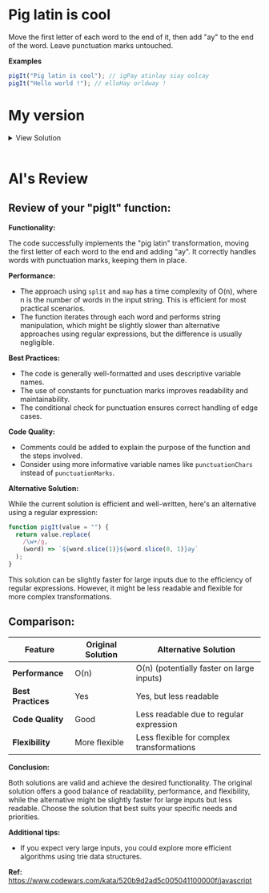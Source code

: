 # Pig latin is cool

Move the first letter of each word to the end of it, then add "ay" to the end of the word. Leave punctuation marks untouched.

**Examples**

```javascript
pigIt("Pig latin is cool"); // igPay atinlay siay oolcay
pigIt("Hello world !"); // elloHay orldway !
```

# My version

<details>
<summary>View Solution</summary>

```javascript
function pigIt(value = "") {
  const punctuationMarks = [
    "?",
    "!",
    ".",
    ",",
    ":",
    ";",
    "(",
    ")",
    "[",
    "]",
    "{",
    "}",
    "-",
    "_",
    "'",
    "...",
  ];
  return value
    .split(" ")
    .map((word) => {
      return `${word.slice(1)}${word.slice(0, 1)}${
        punctuationMarks.includes(word) ? "" : "ay"
      }`;
    })
    .join(" ");
}
```

</details>
<br >

# AI's Review

## Review of your "pigIt" function:

**Functionality:**

The code successfully implements the "pig latin" transformation, moving the first letter of each word to the end and adding "ay". It correctly handles words with punctuation marks, keeping them in place.

**Performance:**

- The approach using `split` and `map` has a time complexity of O(n), where n is the number of words in the input string. This is efficient for most practical scenarios.
- The function iterates through each word and performs string manipulation, which might be slightly slower than alternative approaches using regular expressions, but the difference is usually negligible.

**Best Practices:**

- The code is generally well-formatted and uses descriptive variable names.
- The use of constants for punctuation marks improves readability and maintainability.
- The conditional check for punctuation ensures correct handling of edge cases.

**Code Quality:**

- Comments could be added to explain the purpose of the function and the steps involved.
- Consider using more informative variable names like `punctuationChars` instead of `punctuationMarks`.

**Alternative Solution:**

While the current solution is efficient and well-written, here's an alternative using a regular expression:

```javascript
function pigIt(value = "") {
  return value.replace(
    /\w+/g,
    (word) => `${word.slice(1)}${word.slice(0, 1)}ay`
  );
}
```

This solution can be slightly faster for large inputs due to the efficiency of regular expressions. However, it might be less readable and flexible for more complex transformations.

## Comparison:

| Feature            | Original Solution | Alternative Solution                      |
| ------------------ | ----------------- | ----------------------------------------- |
| **Performance**    | O(n)              | O(n) (potentially faster on large inputs) |
| **Best Practices** | Yes               | Yes, but less readable                    |
| **Code Quality**   | Good              | Less readable due to regular expression   |
| **Flexibility**    | More flexible     | Less flexible for complex transformations |

**Conclusion:**

Both solutions are valid and achieve the desired functionality. The original solution offers a good balance of readability, performance, and flexibility, while the alternative might be slightly faster for large inputs but less readable. Choose the solution that best suits your specific needs and priorities.

**Additional tips:**

- If you expect very large inputs, you could explore more efficient algorithms using trie data structures.

**Ref:** https://www.codewars.com/kata/520b9d2ad5c005041100000f/javascript
